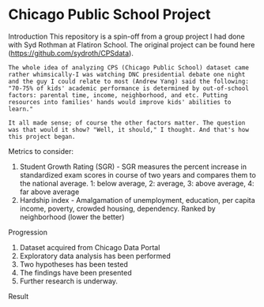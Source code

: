# Chicago Public School Project

Introduction
    This repository is a spin-off from a group project I had done with Syd Rothman at Flatiron School. The original project can be found here (https://github.com/sydroth/CPSdata). 
    
    The whole idea of analyzing CPS (Chicago Public School) dataset came rather whimsically-I was watching DNC presidential debate one night and the guy I could relate to most (Andrew Yang) said the following:
    "70-75% of kids' academic performance is determined by out-of-school factors: parental time, income, neighborhood, and etc. Putting resources into families' hands would improve kids' abilities to learn."
    
    It all made sense; of course the other factors matter. The question was that would it show? "Well, it should," I thought. And that's how this project began.
    
Metrics to consider:
  1. Student Growth Rating (SGR)
    - SGR measures the percent increase in standardized exam scores in course of two years and compares them to the national average. 1: below average, 2: average, 3: above average, 4: far above average
  2. Hardship index
    - Amalgamation of unemployment, education, per capita income, poverty, crowded housing, dependency. Ranked by neighborhood (lower the better)
  
Progression
  1. Dataset acquired from Chicago Data Portal
  2. Exploratory data analysis has been performed
  3. Two hypotheses has been tested
  4. The findings have been presented
  5. Further research is underway. 

Result
